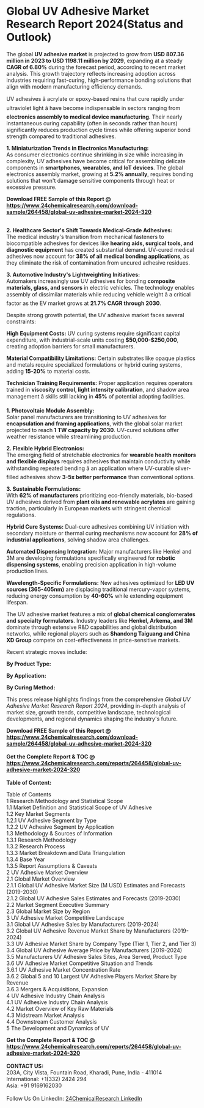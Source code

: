 <h1>Global UV Adhesive Market Research Report 2024(Status and Outlook)</h1><p>The global <strong>UV adhesive market</strong> is projected to grow from <strong>USD 807.36 million in 2023 to USD 1198.11 million by 2029</strong>, expanding at a steady <strong>CAGR of 6.80%</strong> during the forecast period, according to recent market analysis. This growth trajectory reflects increasing adoption across industries requiring fast-curing, high-performance bonding solutions that align with modern manufacturing efficiency demands.</p><p>UV adhesives â acrylate or epoxy-based resins that cure rapidly under ultraviolet light â have become indispensable in sectors ranging from <strong>electronics assembly to medical device manufacturing</strong>. Their nearly instantaneous curing capability (often in seconds rather than hours) significantly reduces production cycle times while offering superior bond strength compared to traditional adhesives.</p><p><strong>1. Miniaturization Trends in Electronics Manufacturing:</strong><br>
As consumer electronics continue shrinking in size while increasing in complexity, UV adhesives have become critical for assembling delicate components in <strong>smartphones, wearables, and IoT devices</strong>. The global electronics assembly market, growing at <strong>5.2% annually</strong>, requires bonding solutions that won't damage sensitive components through heat or excessive pressure.</p><div><b>Download FREE Sample of this Report @ 
            <a href="https://www.24chemicalresearch.com/download-sample/264458/global-uv-adhesive-market-2024-320">
            https://www.24chemicalresearch.com/download-sample/264458/global-uv-adhesive-market-2024-320</a></b></div><br><p><strong>2. Healthcare Sector's Shift Towards Medical-Grade Adhesives:</strong><br>
The medical industry's transition from mechanical fasteners to biocompatible adhesives for devices like <strong>hearing aids, surgical tools, and diagnostic equipment</strong> has created substantial demand. UV-cured medical adhesives now account for <strong>38% of all medical bonding applications</strong>, as they eliminate the risk of contamination from uncured adhesive residues.</p><p><strong>3. Automotive Industry's Lightweighting Initiatives:</strong><br>
Automakers increasingly use UV adhesives for bonding <strong>composite materials, glass, and sensors</strong> in electric vehicles. The technology enables assembly of dissimilar materials while reducing vehicle weight â a critical factor as the EV market grows at <strong>21.7% CAGR through 2030</strong>.</p><p>Despite strong growth potential, the UV adhesive market faces several constraints:</p><p><strong>High Equipment Costs:</strong> UV curing systems require significant capital expenditure, with industrial-scale units costing <strong>$50,000-$250,000</strong>, creating adoption barriers for small manufacturers.</p><p><strong>Material Compatibility Limitations:</strong> Certain substrates like opaque plastics and metals require specialized formulations or hybrid curing systems, adding <strong>15-20%</strong> to material costs.</p><p><strong>Technician Training Requirements:</strong> Proper application requires operators trained in <strong>viscosity control, light intensity calibration</strong>, and shadow area management â skills still lacking in <strong>45%</strong> of potential adopting facilities.</p><p><strong>1. Photovoltaic Module Assembly:</strong><br>
Solar panel manufacturers are transitioning to UV adhesives for <strong>encapsulation and framing applications</strong>, with the global solar market projected to reach <strong>1 TW capacity by 2030</strong>. UV-cured solutions offer weather resistance while streamlining production.</p><p><strong>2. Flexible Hybrid Electronics:</strong><br>
The emerging field of stretchable electronics for <strong>wearable health monitors and flexible displays</strong> requires adhesives that maintain conductivity while withstanding repeated bending â an application where UV-curable silver-filled adhesives show <strong>3-5x better performance</strong> than conventional options.</p><p><strong>3. Sustainable Formulations:</strong><br>
With <strong>62% of manufacturers</strong> prioritizing eco-friendly materials, bio-based UV adhesives derived from <strong>plant oils and renewable acrylates</strong> are gaining traction, particularly in European markets with stringent chemical regulations.</p><p><strong>Hybrid Cure Systems:</strong> Dual-cure adhesives combining UV initiation with secondary moisture or thermal curing mechanisms now account for <strong>28% of industrial applications</strong>, solving shadow area challenges.</p><p><strong>Automated Dispensing Integration:</strong> Major manufacturers like Henkel and 3M are developing formulations specifically engineered for <strong>robotic dispensing systems</strong>, enabling precision application in high-volume production lines.</p><p><strong>Wavelength-Specific Formulations:</strong> New adhesives optimized for <strong>LED UV sources (365-405nm)</strong> are displacing traditional mercury-vapor systems, reducing energy consumption by <strong>40-60%</strong> while extending equipment lifespan.</p><p>The UV adhesive market features a mix of <strong>global chemical conglomerates and specialty formulators</strong>. Industry leaders like <strong>Henkel, Arkema, and 3M</strong> dominate through extensive R&amp;D capabilities and global distribution networks, while regional players such as <strong>Shandong Taiguang and China XD Group</strong> compete on cost-effectiveness in price-sensitive markets.</p><p>Recent strategic moves include:</p><p><strong>By Product Type:</strong></p><p><strong>By Application:</strong></p><p><strong>By Curing Method:</strong></p><p>This press release highlights findings from the comprehensive <em>Global UV Adhesive Market Research Report 2024</em>, providing in-depth analysis of market size, growth trends, competitive landscape, technological developments, and regional dynamics shaping the industry's future.</p><div><b>Download FREE Sample of this Report @ 
            <a href="https://www.24chemicalresearch.com/download-sample/264458/global-uv-adhesive-market-2024-320">
            https://www.24chemicalresearch.com/download-sample/264458/global-uv-adhesive-market-2024-320</a></b></div><br><div><b>Get the Complete Report & TOC @ 
            <a href="https://www.24chemicalresearch.com/reports/264458/global-uv-adhesive-market-2024-320">
            https://www.24chemicalresearch.com/reports/264458/global-uv-adhesive-market-2024-320</a></b></div><br>
            <b>Table of Content:</b><p>Table of Contents<br />
1 Research Methodology and Statistical Scope<br />
1.1 Market Definition and Statistical Scope of UV Adhesive<br />
1.2 Key Market Segments<br />
1.2.1 UV Adhesive Segment by Type<br />
1.2.2 UV Adhesive Segment by Application<br />
1.3 Methodology & Sources of Information<br />
1.3.1 Research Methodology<br />
1.3.2 Research Process<br />
1.3.3 Market Breakdown and Data Triangulation<br />
1.3.4 Base Year<br />
1.3.5 Report Assumptions & Caveats<br />
2 UV Adhesive Market Overview<br />
2.1 Global Market Overview<br />
2.1.1 Global UV Adhesive Market Size (M USD) Estimates and Forecasts (2019-2030)<br />
2.1.2 Global UV Adhesive Sales Estimates and Forecasts (2019-2030)<br />
2.2 Market Segment Executive Summary<br />
2.3 Global Market Size by Region<br />
3 UV Adhesive Market Competitive Landscape<br />
3.1 Global UV Adhesive Sales by Manufacturers (2019-2024)<br />
3.2 Global UV Adhesive Revenue Market Share by Manufacturers (2019-2024)<br />
3.3 UV Adhesive Market Share by Company Type (Tier 1, Tier 2, and Tier 3)<br />
3.4 Global UV Adhesive Average Price by Manufacturers (2019-2024)<br />
3.5 Manufacturers UV Adhesive Sales Sites, Area Served, Product Type<br />
3.6 UV Adhesive Market Competitive Situation and Trends<br />
3.6.1 UV Adhesive Market Concentration Rate<br />
3.6.2 Global 5 and 10 Largest UV Adhesive Players Market Share by Revenue<br />
3.6.3 Mergers & Acquisitions, Expansion<br />
4 UV Adhesive Industry Chain Analysis<br />
4.1 UV Adhesive Industry Chain Analysis<br />
4.2 Market Overview of Key Raw Materials<br />
4.3 Midstream Market Analysis<br />
4.4 Downstream Customer Analysis<br />
5 The Development and Dynamics of UV </p><div><b>Get the Complete Report & TOC @ 
            <a href="https://www.24chemicalresearch.com/reports/264458/global-uv-adhesive-market-2024-320">
            https://www.24chemicalresearch.com/reports/264458/global-uv-adhesive-market-2024-320</a></b></div><br><b>CONTACT US:</b><br>
            203A, City Vista, Fountain Road, Kharadi, Pune, India - 411014<br>
            International: +1(332) 2424 294<br>
            Asia: +91 9169162030 <br><br>
            Follow Us On LinkedIn: <a href="https://www.linkedin.com/company/24chemicalresearch/">24ChemicalResearch LinkedIn</a>